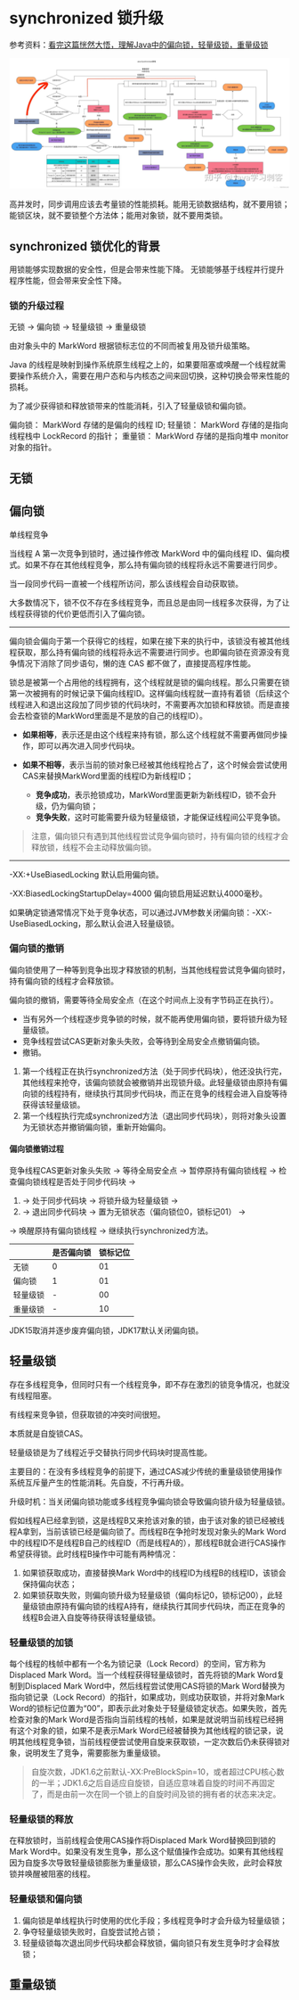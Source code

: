 # synchronized 锁升级

参考资料：[看完这篇恍然大悟，理解Java中的偏向锁，轻量级锁，重量级锁](https://zhuanlan.zhihu.com/p/571793506)

![看完这篇恍然大悟，理解Java中的偏向锁，轻量级锁，重量级锁](/imgs/JUC/v2-66ad9e336efa23c2ba1703c0224ce652_r.jpg)

高并发时，同步调用应该去考量锁的性能损耗。能用无锁数据结构，就不要用锁；能锁区块，就不要锁整个方法体；能用对象锁，就不要用类锁。

## synchronized 锁优化的背景

用锁能够实现数据的安全性，但是会带来性能下降。
无锁能够基于线程并行提升程序性能，但会带来安全性下降。

### 锁的升级过程

无锁 -> 偏向锁 -> 轻量级锁 -> 重量级锁

由对象头中的 MarkWord 根据锁标志位的不同而被复用及锁升级策略。

Java 的线程是映射到操作系统原生线程之上的，如果要阻塞或唤醒一个线程就需要操作系统介入，需要在用户态和与内核态之间来回切换，这种切换会带来性能的损耗。

为了减少获得锁和释放锁带来的性能消耗，引入了轻量级锁和偏向锁。

偏向锁： MarkWord 存储的是偏向的线程 ID;
轻量锁： MarkWord 存储的是指向线程栈中 LockRecord 的指针；
重量锁： MarkWord 存储的是指向堆中 monitor 对象的指针。

## 无锁

## 偏向锁

单线程竞争

当线程 A 第一次竞争到锁时，通过操作修改 MarkWord 中的偏向线程 ID、偏向模式。如果不存在其他线程竞争，那么持有偏向锁的线程将永远不需要进行同步。

当一段同步代码一直被一个线程所访问，那么该线程会自动获取锁。

大多数情况下，锁不仅不存在多线程竞争，而且总是由同一线程多次获得，为了让线程获得锁的代价更低而引入了偏向锁。

---

偏向锁会偏向于第一个获得它的线程，如果在接下来的执行中，该锁没有被其他线程获取，那么持有偏向锁的线程将永远不需要进行同步。也即偏向锁在资源没有竞争情况下消除了同步语句，懒的连 CAS 都不做了，直接提高程序性能。

锁总是被第一个占用他的线程拥有，这个线程就是锁的偏向线程。那么只需要在锁第一次被拥有的时候记录下偏向线程ID。这样偏向线程就一直持有着锁（后续这个线程进入和退出这段加了同步锁的代码块时，不需要再次加锁和释放锁。而是直接会去检查锁的MarkWord里面是不是放的自己的线程ID）。

- **如果相等**，表示还是由这个线程来持有锁，那么这个线程就不需要再做同步操作，即可以再次进入同步代码块。

- **如果不相等**，表示当前的锁对象已经被其他线程抢占了，这个时候会尝试使用CAS来替换MarkWord里面的线程ID为新线程ID；
  - **竞争成功**，表示抢锁成功，MarkWord里面更新为新线程ID，锁不会升级，仍为偏向锁；
  - **竞争失败**，这时可能需要升级为轻量级锁，才能保证线程间公平竞争锁。

> 注意，偏向锁只有遇到其他线程尝试竞争偏向锁时，持有偏向锁的线程才会释放锁，线程不会主动释放偏向锁。

---

-XX:+UseBiasedLocking 默认启用偏向锁。

-XX:BiasedLockingStartupDelay=4000 偏向锁启用延迟默认4000毫秒。

如果确定锁通常情况下处于竞争状态，可以通过JVM参数关闭偏向锁：-XX:-UseBiasedLocking，那么默认会进入轻量级锁。

### 偏向锁的撤销

偏向锁使用了一种等到竞争出现才释放锁的机制，当其他线程尝试竞争偏向锁时，持有偏向锁的线程才会释放锁。

偏向锁的撤销，需要等待全局安全点（在这个时间点上没有字节码正在执行）。

- 当有另外一个线程逐步竞争锁的时候，就不能再使用偏向锁，要将锁升级为轻量级锁。
- 竞争线程尝试CAS更新对象头失败，会等待到全局安全点撤销偏向锁。
- 撤销。

1. 第一个线程正在执行synchronized方法（处于同步代码块），他还没执行完，其他线程来抢夺，该偏向锁就会被撤销并出现锁升级。此轻量级锁由原持有偏向锁的线程持有，继续执行其同步代码块，而正在竞争的线程会进入自旋等待获得该轻量级锁。
2. 第一个线程执行完成synchronized方法（退出同步代码块），则将对象头设置为无锁状态并撤销偏向锁，重新开始偏向。

#### 偏向锁撤销过程

竞争线程CAS更新对象头失败 -> 等待全局安全点 -> 暂停原持有偏向锁线程 -> 检查偏向锁线程是否处于同步代码块 ->

1. -> 处于同步代码块 -> 将锁升级为轻量级锁 ->
2. -> 退出同步代码块 -> 置为无锁状态（偏向锁位0，锁标记01） ->

-> 唤醒原持有偏向锁线程 -> 继续执行synchronized方法。

| | 是否偏向锁 | 锁标记位 |
| ---- | ---- | ---- |
| 无锁 | 0 | 01 |
| 偏向锁 | 1 | 01 |
| 轻量级锁 | - | 00 |
| 重量级锁 | - | 10 |

JDK15取消并逐步废弃偏向锁，JDK17默认关闭偏向锁。

## 轻量级锁

存在多线程竞争，但同时只有一个线程竞争，即不存在激烈的锁竞争情况，也就没有线程阻塞。

有线程来竞争锁，但获取锁的冲突时间很短。

本质就是自旋锁CAS。

轻量级锁是为了线程近乎交替执行同步代码块时提高性能。

主要目的：在没有多线程竞争的前提下，通过CAS减少传统的重量级锁使用操作系统互斥量产生的性能消耗。先自旋，不行再升级。

升级时机：当关闭偏向锁功能或多线程竞争偏向锁会导致偏向锁升级为轻量级锁。

假如线程A已经拿到锁，这是线程B又来抢该对象的锁，由于该对象的锁已经被线程A拿到，当前该锁已经是偏向锁了。而线程B在争抢时发现对象头的Mark Word中的线程ID不是线程B自己的线程ID（而是线程A的），那线程B就会进行CAS操作希望获得锁。此时线程B操作中可能有两种情况：

1. 如果锁获取成功，直接替换Mark Word中的线程ID为线程B的线程ID，该锁会保持偏向状态；
2. 如果锁获取失败，则偏向锁升级为轻量级锁（偏向标记0，锁标记00），此轻量级锁由原持有偏向锁的线程A持有，继续执行其同步代码块，而正在竞争的线程B会进入自旋等待获得该轻量级锁。

### 轻量级锁的加锁

每个线程的栈帧中都有一个名为锁记录（Lock Record）的空间，官方称为Displaced Mark Word。当一个线程获得轻量级锁时，首先将锁的Mark Word复制到Displaced Mark Word中，然后线程尝试使用CAS将锁的Mark Word替换为指向锁记录（Lock Record）的指针，如果成功，则成功获取锁，并将对象Mark Word的锁标记位置为“00”，即表示此对象处于轻量级锁定状态。如果失败，首先检查对象的Mark Word是否指向当前线程的栈帧，如果是就说明当前线程已经拥有这个对象的锁，如果不是表示Mark Word已经被替换为其他线程的锁记录，说明其他线程竞争锁，当前线程便尝试使用自旋来获取锁，一定次数后仍未获得锁对象，说明发生了竞争，需要膨胀为重量级锁。

> 自旋次数，JDK1.6之前默认-XX:PreBlockSpin=10，或者超过CPU核心数的一半；JDK1.6之后自适应自旋锁，自适应意味着自旋的时间不再固定了，而是由前一次在同一个锁上的自旋时间及锁的拥有者的状态来决定。

### 轻量级锁的释放

在释放锁时，当前线程会使用CAS操作将Displaced Mark Word替换回到锁的Mark Word中。如果没有发生竞争，那么这个赋值操作会成功。如果有其他线程因为自旋多次导致轻量级锁膨胀为重量级锁，那么CAS操作会失败，此时会释放锁并唤醒被阻塞的线程。

### 轻量级锁和偏向锁

1. 偏向锁是单线程执行时使用的优化手段；多线程竞争时才会升级为轻量级锁；
2. 争夺轻量级锁失败时，自旋尝试抢占锁；
3. 轻量级锁每次退出同步代码块都会释放锁，偏向锁只有发生竞争时才会释放锁；

## 重量级锁
